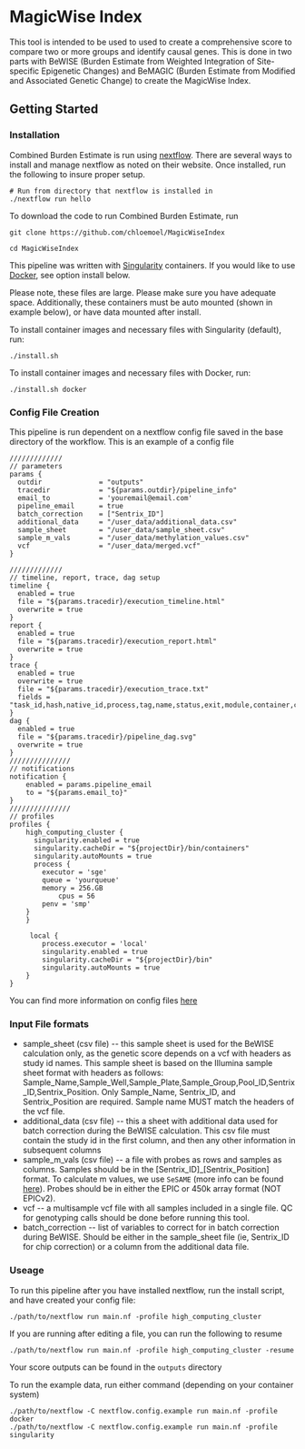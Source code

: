 # MagicWise Index

This tool is intended to be used to used to create a comprehensive score to compare two or more groups and identify causal genes. This is done in two parts with BeWISE (Burden Estimate from Weighted Integration of Site-specific Epigenetic Changes) and BeMAGIC (Burden Estimate from Modified and Associated Genetic Change) to create the MagicWise Index.

## Getting Started

### Installation

Combined Burden Estimate is run using [nextflow](https://www.nextflow.io). There are several ways to install and manage nextflow as noted on their website. Once installed, run the following to insure proper setup. 

```
# Run from directory that nextflow is installed in
./nextflow run hello
```

To download the code to run Combined Burden Estimate, run

```
git clone https://github.com/chloemoel/MagicWiseIndex

cd MagicWiseIndex
```

This pipeline was written with [Singularity](https://docs.sylabs.io/guides/3.5/user-guide/introduction.html) containers. If you would like to use [Docker](https://www.docker.com), see option install below. 

Please note, these files are large. Please make sure you have adequate space. Additionally, these containers must be auto mounted (shown in example below), or have data mounted after install. 

To install container images and necessary files with Singularity (default), run: 

```
./install.sh
```

To install container images and necessary files with Docker, run: 

```
./install.sh docker
```

### Config File Creation

This pipeline is run dependent on a nextflow config file saved in the base directory of the workflow. This is an example of a config file

```
/////////////
// parameters
params {
  outdir              = "outputs"
  tracedir            = "${params.outdir}/pipeline_info"
  email_to            = 'youremail@email.com'
  pipeline_email      = true
  batch_correction    = ["Sentrix_ID"]
  additional_data     = "/user_data/additional_data.csv"
  sample_sheet        = "/user_data/sample_sheet.csv"
  sample_m_vals       = "/user_data/methylation_values.csv"
  vcf                 = "/user_data/merged.vcf"
}

/////////////
// timeline, report, trace, dag setup
timeline {
  enabled = true
  file = "${params.tracedir}/execution_timeline.html"
  overwrite = true
}
report {
  enabled = true
  file = "${params.tracedir}/execution_report.html"
  overwrite = true
}
trace {
  enabled = true
  overwrite = true
  file = "${params.tracedir}/execution_trace.txt"
  fields = "task_id,hash,native_id,process,tag,name,status,exit,module,container,cpus,time,disk,memory,attempt,submit,start,complete,duration,realtime,queue,%cpu,%mem,rss,vmem,peak_rss,peak_vmem,rchar,wchar,syscr,syscw,read_bytes,write_bytes"
}
dag {
  enabled = true
  file = "${params.tracedir}/pipeline_dag.svg"
  overwrite = true
}
///////////////
// notifications
notification {
    enabled = params.pipeline_email
    to = "${params.email_to}"
}
///////////////
// profiles 
profiles {
    high_computing_cluster {
      singularity.enabled = true
      singularity.cacheDir = "${projectDir}/bin/containers"
      singularity.autoMounts = true
      process {
        executor = 'sge'
        queue = 'yourqueue'
        memory = 256.GB
            cpus = 56
        penv = 'smp'
    }
    }

     local {
        process.executor = 'local'
        singularity.enabled = true
        singularity.cacheDir = "${projectDir}/bin"
        singularity.autoMounts = true
    }
}
```

You can find more information on config files [here](https://www.nextflow.io/docs/latest/config.html)

### Input File formats

* sample_sheet (csv file) -- this sample sheet is used for the BeWISE calculation only, as the genetic score depends on a vcf with headers as study id names. This sample sheet is based on the Illumina sample sheet format with headers as follows: Sample_Name,Sample_Well,Sample_Plate,Sample_Group,Pool_ID,Sentrix_ID,Sentrix_Position. Only Sample_Name, Sentrix_ID, and Sentrix_Position are required. Sample name MUST match the headers of the vcf file. 
* additional_data (csv file) -- this a sheet with additional data used for batch correction during the BeWISE calculation. This csv file must contain the study id in the first column, and then any other information in subsequent columns
* sample_m_vals (csv file) -- a file with probes as rows and samples as columns. Samples should be in the [Sentrix_ID]_[Sentrix_Position] format. To calculate m values, we use `SeSAME` (more info can be found [here](https://zhou-lab.github.io/sesame/v1.16/sesame.html)). Probes should be in either the EPIC or 450k array format (NOT EPICv2). 
* vcf -- a multisample vcf file with all samples included in a single file. QC for genotyping calls should be done before running this tool.
* batch_correction -- list of variables to correct for in batch correction during BeWISE. Should be either in the sample_sheet file (ie, Sentrix_ID for chip correction) or a column from the additional data file. 

### Useage

To run this pipeline after you have installed nextflow, run the install script, and have created your config file:

```
./path/to/nextflow run main.nf -profile high_computing_cluster
```

If you are running after editing a file, you can run the following to resume

```
./path/to/nextflow run main.nf -profile high_computing_cluster -resume
```

Your score outputs can be found in the `outputs` directory

To run the example data, run either command (depending on your container system)
```
./path/to/nextflow -C nextflow.config.example run main.nf -profile docker 
./path/to/nextflow -C nextflow.config.example run main.nf -profile singularity
```
